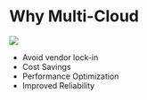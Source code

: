 # Why Multi-Cloud

[![](../.gitbook/assets/why-multi-cloud.jpg)](https://shadow-soft.com/multi-cloud-strategy/)

* Avoid vendor lock-in
* Cost Savings
* Performance Optimization
* Improved Reliability


